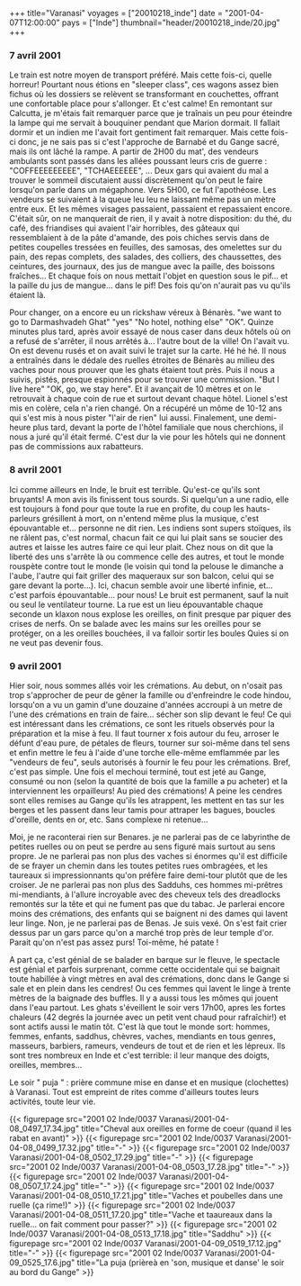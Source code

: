 +++
title="Varanasi"
voyages = ["20010218_inde"]
date = "2001-04-07T12:00:00"
pays = ["Inde"]
thumbnail="header/20010218_inde/20.jpg"
+++
### 7 avril 2001

 Le train est notre moyen de transport préféré. Mais cette fois-ci, quelle 
horreur! Pourtant nous étions en "sleeper class", ces wagons assez bien fichus 
où les dossiers se relèvent se transformant en couchettes, offrant une confortable 
place pour s'allonger. Et c'est calme! En remontant sur Calcutta, je m'étais 
fait remarquer parce que je traînais un peu pour éteindre la lampe qui me servait 
à bouquiner pendant que Marion dormait. Il fallait dormir et un indien me l'avait 
fort gentiment fait remarquer. Mais cette fois-ci donc, je ne sais pas si c'est 
l'approche de Barnabé et du Gange sacré, mais ils ont lâché la rampe. A partir 
de 2H00 du mat', des vendeurs ambulants sont passés dans les allées poussant 
leurs cris de guerre : "COFFEEEEEEEEE", "TCHAEEEEEE", ... Deux gars qui avaient 
du mal a trouver le sommeil discutaient aussi discrètement qu'on peut le faire 
lorsqu'on parle dans un mégaphone. Vers 5H00, ce fut l'apothéose. Les vendeurs 
se suivaient à la queue leu leu ne laissant même pas un mètre entre eux. Et 
les mêmes visages passaient, passaient et repassaient encore. C'était sûr, on 
ne manquerait de rien, il y avait à notre disposition: du thé, du café, des 
friandises qui avaient l'air horribles, des gâteaux qui ressemblaient à de la 
pâte d'amande, des pois chiches servis dans de petites coupelles tressées en 
feuilles, des samosas, des omelettes sur du pain, des repas complets, des salades, 
des colliers, des chaussettes, des ceintures, des journaux, des jus de mangue 
avec la paille, des boissons fraîches... Et chaque fois on nous mettait l'objet 
en question sous le pif... et la paille du jus de mangue... dans le pif! Des 
fois qu'on n'aurait pas vu qu'ils étaient là. 

Pour changer, on a encore eu un rickshaw véreux à Bénarès. "we want to go to 
Darmashvadeh Ghat" "yes" "No hotel, nothing else" "OK". Quinze minutes plus 
tard, après avoir essayé de nous caser dans deux hôtels où on a refusé de s'arrêter, 
il nous arrêtés à... l'autre bout de la ville! On l'avait vu. On est devenu 
rusés et on avait suivi le trajet sur la carte. Hé hé hé. Il nous a entraînés 
dans le dédale des ruelles étroites de Bénarès au milieu des vaches pour nous 
prouver que les ghats étaient tout près. Puis il nous a suivis, pistés, presque 
espionnés pour se trouver une commission. "But I live here" "OK, go, we stay 
here". Et il avançait de 10 mètres et on le retrouvait à chaque coin de rue 
et surtout devant chaque hôtel. Lionel s'est mis en colère, cela n'a rien changé. 
On a récupéré un môme de 10-12 ans qui s'est mis à nous pister "l'air de rien" 
lui aussi. Finalement, une demi-heure plus tard, devant la porte de l'hôtel 
familiale que nous cherchions, il nous a juré qu'il était fermé. C'est dur la 
vie pour les hôtels qui ne donnent pas de commissions aux rabatteurs. 

### 8 avril 2001

 Ici comme ailleurs en Inde, le bruit est terrible. Qu'est-ce qu'ils sont bruyants! 
A mon avis ils finissent tous sourds. Si quelqu'un a une radio, elle est toujours 
à fond pour que toute la rue en profite, du coup les hauts-parleurs grésillent 
à mort, on n'entend même plus la musique, c'est épouvantable et... personne 
ne dit rien. Les indiens sont supers stoïques, ils ne râlent pas, c'est normal, 
chacun fait ce qui lui plait sans se soucier des autres et laisse les autres 
faire ce qui leur plait. Chez nous on dit que la liberté des uns s'arrête là 
ou commence celle des autres, et tout le monde rouspète contre tout le monde 
(le voisin qui tond la pelouse le dimanche a l'aube, l'autre qui fait griller 
des maqueraux sur son balcon, celui qui se gare devant la porte...). Ici, chacun 
semble avoir une liberté infinie, et... c'est parfois épouvantable... pour nous! 
Le bruit est permanent, sauf la nuit ou seul le ventilateur tourne. La rue est 
un lieu épouvantable chaque seconde un klaxon nous explose les oreilles, on 
finit presque par piquer des crises de nerfs. On se balade avec les mains sur 
les oreilles pour se protéger, on a les oreilles bouchées, il va falloir sortir 
les boules Quies si on ne veut pas devenir fous. 

### 9 avril 2001

Hier soir, nous sommes allés voir les crémations. Au debut, on n'osait pas 
trop s'approcher de peur de gêner la famille ou d'enfreindre le code hindou, 
lorsqu'on a vu un gamin d'une douzaine d'années accroupi à un metre de l'une 
des crémations en train de faire... sécher son slip devant le feu! Ce qui est 
intéressant dans les crémations, ce sont les rituels observés pour la préparation 
et la mise à feu. Il faut tourner x fois autour du feu, arroser le défunt d'eau 
pure, de pétales de fleurs, tourner sur soi-même dans tel sens et enfin mettre 
le feu à l'aide d'une torche elle-même emflammée par les "vendeurs de feu", 
seuls autorisés à fournir le feu pour les crémations. Bref, c'est pas simple. 
Une fois el mechoui terminé, tout est jeté au Gange, consumé ou non (selon la 
quantité de bois que la famille a pu acheter) et la interviennent les orpailleurs! 
Au pied des crémations! A peine les cendres sont elles remises au Gange qu'ils 
les atrappent, les mettent en tas sur les berges et les passent dans leur tamis 
pour attraper les bagues, boucles d'oreille, dents en or, etc. Sans complexe 
ni retenue... 

Moi, je ne raconterai rien sur Benares. je ne parlerai pas de ce labyrinthe 
de petites ruelles ou on peut se perdre au sens figuré mais surtout au sens 
propre. Je ne parlerai pas non plus des vaches si énormes qu'il est difficile 
de se frayer un chemin dans les toutes petites rues ombragées, et les taureaux 
si impressionnants qu'on préfère faire demi-tour plutôt que de les croiser. 
Je ne parlerai pas non plus des Sadduhs, ces hommes mi-prêtres mi-mendiants, 
à l'allure incroyable avec des cheveux tels des dreadlocks remontés sur la tête 
et qui ne fument pas que du tabac. Je parlerai encore moins des crémations, 
des enfants qui se baignent ni des dames qui lavent leur linge. Non, je ne parlerai 
pas de Benas. Je suis vexé. On s'est fait crier dessus par un gars parce qu'on 
a marché trop près de leur temple d'or. Parait qu'on n'est pas assez purs! Toi-même, 
hé patate ! 

A part ça, c'est génial de se balader en barque sur le fleuve, le spectacle 
est génial et parfois surprenant, comme cette occidentale qui se baignait toute 
habillée à vingt mètres en aval des crémations, donc dans le Gange si sale et 
en plein dans les cendres! Ou ces femmes qui lavent le linge à trente mètres 
de la baignade des buffles. Il y a aussi tous les mômes qui jouent dans l'eau 
partout. Les ghats s'éveillent le soir vers 17h00, apres les fortes chaleurs 
(42 degrés la journée avec un petit vent chaud pour rafraîchir!) et sont actifs 
aussi le matin tôt. C'est là que tout le monde sort: hommes, femmes, enfants, 
saddhus, chèvres, vaches, mendiants en tous genres, masseurs, barbiers, rameurs, 
vendeurs de tout et de rien et les lépreux. Ils sont tres nombreux en Inde et 
c'est terrible: il leur manque des doigts, oreilles, membres... 

Le soir " puja " : prière commune mise en danse et en musique (clochettes) 
à Varanasi. Tout est empreint de rites comme d'ailleurs toutes leurs activités, 
toute leur vie. 


<div id="TOTO">{{< figurepage src="2001 02 Inde/0037 Varanasi/2001-04-08_0497_17.34.jpg" title="Cheval aux oreilles en forme de coeur (quand il les rabat en avant)"  >}}
{{< figurepage src="2001 02 Inde/0037 Varanasi/2001-04-08_0499_17.32.jpg" title="-"  >}}
{{< figurepage src="2001 02 Inde/0037 Varanasi/2001-04-08_0502_17.29.jpg" title="-"  >}}
{{< figurepage src="2001 02 Inde/0037 Varanasi/2001-04-08_0503_17.28.jpg" title="-"  >}}
{{< figurepage src="2001 02 Inde/0037 Varanasi/2001-04-08_0507_17.24.jpg" title="-"  >}}
{{< figurepage src="2001 02 Inde/0037 Varanasi/2001-04-08_0510_17.21.jpg" title="Vaches et poubelles dans une ruelle (ça rime!)"  >}}
{{< figurepage src="2001 02 Inde/0037 Varanasi/2001-04-08_0511_17.20.jpg" title="Vache et taaureaux dans la ruelle... on fait comment pour passer?"  >}}
{{< figurepage src="2001 02 Inde/0037 Varanasi/2001-04-08_0513_17.18.jpg" title="Saddhu"  >}}
{{< figurepage src="2001 02 Inde/0037 Varanasi/2001-04-09_0519_17.12.jpg" title="-"  >}}
{{< figurepage src="2001 02 Inde/0037 Varanasi/2001-04-09_0525_17.6.jpg" title="La puja (prièreà en 'son, musique et danse' le soir au bord du Gange"  >}}
</DIV>

